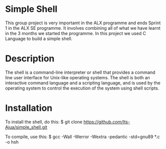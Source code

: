 # Simple Shell
This group project is very importamt in the ALX programme and ends Sprint 1 in the ALX SE programme. It involves combining all of what we have learnt in the 3 months we started the programme. In this project we used C Language to build a simple shell.

# Description
The shell is a command-line interpreter or shell that provides a command line user interface for Unix-like operating systems. The shell is both an interactive command language and a scripting language, and is used by the operating system to control the execution of the system using shell scripts.

# Installation
To install the shell, do this:
$ git clone https://github.com/Its-Ajua/simple_shell.git

To compile, use this:
$ gcc -Wall -Werror -Wextra -pedantic -std=gnu89 *.c -o hsh
